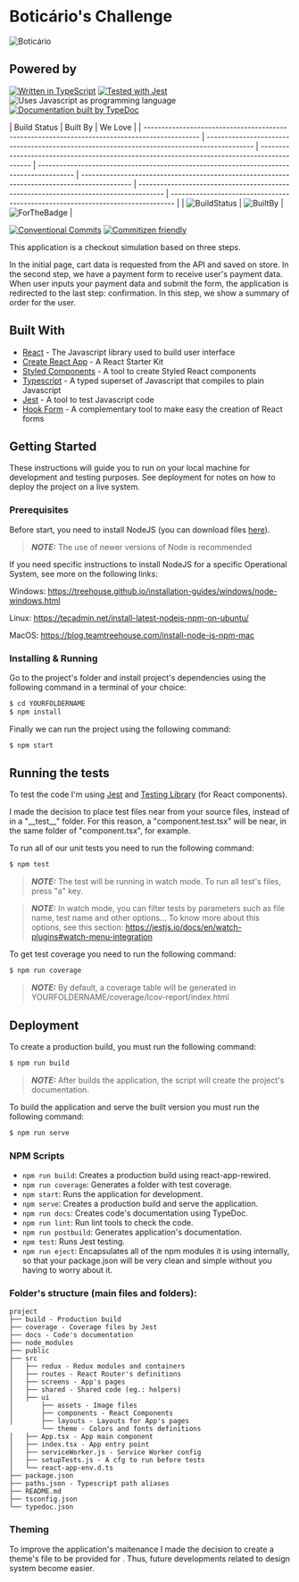 # Boticário's Challenge

![Boticário](https://i.pinimg.com/originals/b5/e2/eb/b5e2eb7bbd8afbcc5c8e41c84188cfc5.png 'Boticário challenge')

## Powered by

[![Written in TypeScript](https://cdn.iconscout.com/icon/free/png-128/typescript-1-1175078.png 'Written in TypeScript')](http://www.typescriptlang.org)
[![Tested with Jest](https://d2eip9sf3oo6c2.cloudfront.net/tags/images/000/000/940/square_128/jestlogo.png 'Tested with Jest')](https://jestjs.io/)
![Uses Javascript as programming language](https://sabe.io/classes/javascript/icon.png)
[![Documentation built by TypeDoc](https://typedoc.org/images/logo-128.png 'Documentation built by TypeDoc')](https://typedoc.org)

| Build Status                                                                                 | Built By                                                                              | We Love                                                                         |
| --------------------------------------------------------------------------------------------- | ------------------------------------------------------------------------------------------- | -------------------------------------------------------------------------------------------- | ---------------------------------------------------------------------------------------- | -------------------------------------------------------------------------------------------- | ------------------------------------------------------------------------------------- | ------------------------------------------------------------------------------- |
| ![BuildStatus](https://img.shields.io/badge/Build-Passing-brightgreen.svg 'Building Status') | ![BuiltBy](https://img.shields.io/badge/TypeScript-Lovers-black.svg 'img.shields.io') | ![ForTheBadge](https://img.shields.io/badge/Using-Badges-red.svg 'ForTheBadge') |

[![Conventional Commits](https://img.shields.io/badge/Conventional%20Commits-1.0.0-yellow.svg)](https://conventionalcommits.org)
[![Commitizen friendly](https://img.shields.io/badge/commitizen-friendly-brightgreen.svg)](http://commitizen.github.io/cz-cli/)

This application is a checkout simulation based on three steps.

In the initial page, cart data is requested from the API and saved on store. In the second step, we have a payment form to receive user's payment data. When user inputs your payment data and submit the form, the application is redirected to the last step: confirmation. In this step, we show a summary of order for the user.

## Built With

- [React](https://reactjs.org/) - The Javascript library used to build user interface
- [Create React App](https://create-react-app.dev/docs/getting-started/) - A React Starter Kit
- [Styled Components](https://www.styled-components.com/) - A tool to create Styled React components
- [Typescript](https://www.typescriptlang.org/) - A typed superset of Javascript that compiles to plain Javascript
- [Jest](https://jestjs.io/) - A tool to test Javascript code
- [Hook Form](https://react-hook-form.com/) - A complementary tool to make easy the creation of React forms

## Getting Started

These instructions will guide you to run on your local machine for development and testing purposes. See deployment for notes on how to deploy the project on a live system.

### Prerequisites

Before start, you need to install NodeJS (you can download files [here](https://nodejs.org/en/download/)).

> **_NOTE:_** The use of newer versions of Node is recommended

If you need specific instructions to install NodeJS for a specific Operational System, see more on the following links:

Windows: https://treehouse.github.io/installation-guides/windows/node-windows.html

Linux: https://tecadmin.net/install-latest-nodejs-npm-on-ubuntu/

MacOS: https://blog.teamtreehouse.com/install-node-js-npm-mac

### Installing & Running

Go to the project's folder and install project's dependencies using the following command in a terminal of your choice:

```bash
$ cd YOURFOLDERNAME
$ npm install
```

Finally we can run the project using the following command:

```bash
$ npm start
```

## Running the tests

To test the code I'm using [Jest](https://jestjs.io/docs/en/getting-started) and [Testing Library](https://testing-library.com/) (for React components).

I made the decision to place test files near from your source files, instead of in a "\_\_test\_\_" folder. For this reason, a "component.test.tsx" will be near, in the same folder of "component.tsx", for example.

To run all of our unit tests you need to run the following command:

```bash
$ npm test
```

> **_NOTE:_** The test will be running in watch mode. To run all test's files, press "a" key.

> **_NOTE:_** In watch mode, you can filter tests by parameters such as file name, test name and other options... To know more about this options, see this section: https://jestjs.io/docs/en/watch-plugins#watch-menu-integration

To get test coverage you need to run the following command:

```bash
$ npm run coverage
```

> **_NOTE:_** By default, a coverage table will be generated in YOURFOLDERNAME/coverage/Icov-report/index.html

## Deployment

To create a production build, you must run the following command:

```bash
$ npm run build
```

> **_NOTE:_** After builds the application, the script will create the project's documentation.

To build the application and serve the built version you must run the following command:

```bash
$ npm run serve
```

### NPM Scripts

- `npm run build`: Creates a production build using react-app-rewired.
- `npm run coverage`: Generates a folder with test coverage.
- `npm start`: Runs the application for development.
- `npm serve`: Creates a production build and serve the application.
- `npm run docs`: Creates code's documentation using TypeDoc.
- `npm run lint`: Run lint tools to check the code.
- `npm run postbuild`: Generates application's documentation.
- `npm test`: Runs Jest testing.
- `npm run eject`: Encapsulates all of the npm modules it is using internally, so that your package.json will be very clean and simple without you having to worry about it.

### Folder's structure (main files and folders):

```
project
├── build - Production build
├── coverage - Coverage files by Jest
├── docs - Code's documentation
├── node_modules
├── public
├── src
│   ├── redux - Redux modules and containers
│   ├── routes - React Router's definitions
│   ├── screens - App's pages
│   ├── shared - Shared code (eg.: helpers)
│   ├── ui
│       ├── assets - Image files
│       ├── components - React Components
│       ├── layouts - Layouts for App's pages
        └── theme - Colors and fonts definitions
│   ├── App.tsx - App main component
│   ├── index.tsx - App entry point
│   ├── serviceWorker.js - Service Worker config
│   ├── setupTests.js - A cfg to run before tests
│   └── react-app-env.d.ts
├── package.json
├── paths.json - Typescript path aliases
├── README.md
├── tsconfig.json
└── typedoc.json
```

### Theming

To improve the application's maitenance I made the decision to create a theme's file to be provided for <App />. Thus, future developments related to design system become easier.
